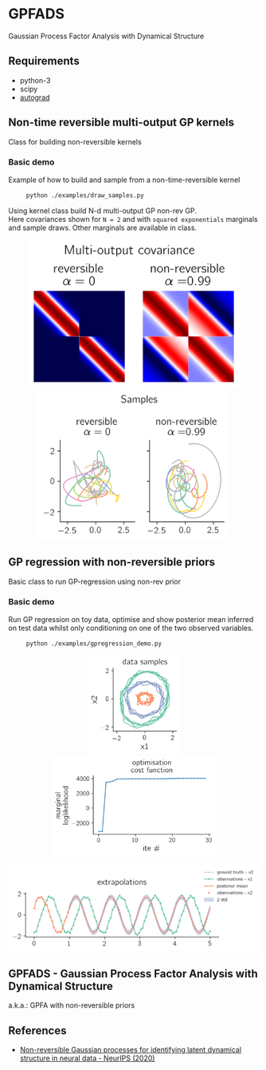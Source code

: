 # GPFADS
Gaussian Process Factor Analysis with Dynamical Structure


## Requirements
- python-3
- scipy
- [autograd](https://github.com/HIPS/autograd)


## Non-time reversible multi-output GP kernels

Class for building non-reversible kernels

### Basic demo
Example of how to build and sample from a non-time-reversible kernel
``` bash
     python ./examples/draw_samples.py
```

Using kernel class build N-d multi-output GP non-rev GP.<br>
Here covariances shown for `N = 2` and with `squared exponentials` marginals and sample draws. 
Other marginals are available in class.
<p align="center">
<img src="./plots/cov.png " height="300"/> 
<img src="./plots/draws.png " height="300"/> 
</p>

## GP regression with non-reversible priors

Basic class to run GP-regression using non-rev prior

### Basic demo

Run GP regression on toy data, optimise and show posterior mean inferred on test data whilst only conditioning on one of the two observed variables. 

``` bash
     python ./examples/gpregression_demo.py
```

<p align="center">
  <img src="./plots/reg-data.png" height="200" />
  <img src="./plots/reg-loglik.png" height="200" /> 
</p>


<p align="center">
<img src="./plots/reg-extrapolations.png " width="600"> 
</p>


## GPFADS - Gaussian Process Factor Analysis with Dynamical Structure
a.k.a.: GPFA with non-reversible priors



## References

- [Non-reversible Gaussian processes for identifying latent dynamical structure in neural data - NeurIPS (2020)](https://vrutten.github.io/publications/rutten-neurips-2020/)

